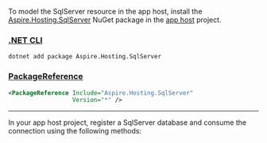 To model the SqlServer resource in the app host, install the [Aspire.Hosting.SqlServer](https://www.nuget.org/packages/Aspire.Hosting.SqlServer) NuGet package in the [app host](xref:dotnet/aspire/app-host) project.

### [.NET CLI](#tab/dotnet-cli)

```dotnetcli
dotnet add package Aspire.Hosting.SqlServer
```

### [PackageReference](#tab/package-reference)

```xml
<PackageReference Include="Aspire.Hosting.SqlServer"
                  Version="*" />
```

---

In your app host project, register a SqlServer database and consume the connection using the following methods:
